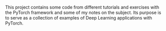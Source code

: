 This project contains some code from different tutorials and exercises with the PyTorch framework and some of my notes on the subject. Its purpose is to serve as a collection of examples of Deep Learning applications with PyTorch.